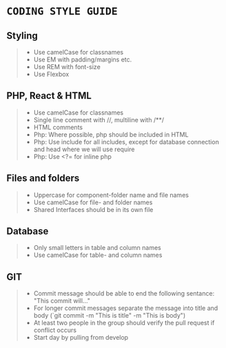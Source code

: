 # ```CODING STYLE GUIDE```

## Styling
>* Use camelCase for classnames
>* Use EM with padding/margins etc.
>* Use REM with font-size
>* Use Flexbox

## PHP, React & HTML
>* Use camelCase for classnames
>* Single line comment with //, multiline with /**/
>* HTML comments <!-- COMMENT -->
>* Php: Where possible, php should be included in HTML
>* Php: Use include for all includes, except for database connection and head where we will use require
>* Php: Use <?= for inline php

## Files and folders
>* Uppercase for component-folder name and file names
>* Use camelCase for file- and folder names
>* Shared Interfaces should be in its own file

## Database
>* Only small letters in table and column names
>* Use camelCase for table- and column names

## GIT
>* Commit message should be able to end the following sentance: "This commit will..."
>* For longer commit messages separate the message into title and body (`git commit -m "This is title" -m "This is body")
>* At least two people in the group should verify the pull request if conflict occurs
>* Start day by pulling from develop
